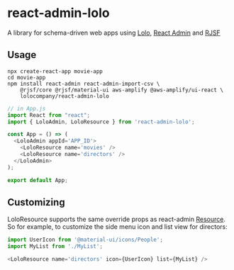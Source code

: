 # react-admin-lolo
A library for schema-driven web apps using [Lolo](https://lolo.company), [React Admin](https://github.com/marmelab/react-admin) and [RJSF](https://github.com/rjsf-team/react-jsonschema-form)

## Usage
````
npx create-react-app movie-app
cd movie-app
npm install react-admin react-admin-import-csv \
	@rjsf/core @rjsf/material-ui aws-amplify @aws-amplify/ui-react \
	lolocompany/react-admin-lolo
````

````javascript
// in App.js
import React from "react";
import { LoloAdmin, LoloResource } from 'react-admin-lolo';

const App = () => (
  <LoloAdmin appId='APP_ID'>
    <LoloResource name='movies' />
    <LoloResource name='directors' />
  </LoloAdmin>
);

export default App;
````

## Customizing

LoloResource supports the same override props as react-admin [Resource](https://marmelab.com/react-admin/Resource.html#the-resource-component). So for example, to customize the side menu icon and list view for directors:

````javascript
import UserIcon from '@material-ui/icons/People';
import MyList from './MyList';

<LoloResource name='directors' icon={UserIcon} list={MyList} />
````

